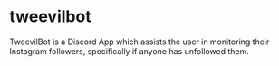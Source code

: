 # tweevilbot
TweevilBot is a Discord App which assists the user in monitoring their Instagram followers, specifically if anyone has unfollowed them.
